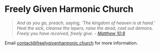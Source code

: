 # Freely Given Harmonic Church

> *And as you go, preach, saying, ‘The kingdom of heaven is at hand.’ Heal the sick, cleanse the lepers, raise the dead, cast out demons. Freely you have received, freely give.* - [*Matthew 10:8*](https://biblehub.com/matthew/10-8.htm)

Email [contact@freelygivenharmonic.church](mailto:contact@freelygivenharmonic.church) for more information.
